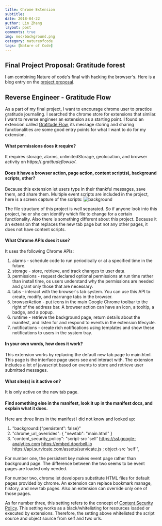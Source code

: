 ```yaml
---
title: Chrome Extension
subtitle:
date: 2018-04-22
author: Lin Zhang
layout: post
comments: true
img: noc/background.png
category: natureofcode
tags: [Nature of Code]
---
```

## Final Project Proposal: Gratitude forest

I am combining Nature of code's final with hacking the browser's. Here is a blog entry on the [project proposal](https://linzhangcs.github.io/blog/natureofcode/2018/04/15/gratitudeforest.html).

## Reverse Engineer - Gratitude Flow

As a part of my final project, I want to encourage chrome user to practice gratitude journaling. I searched the chrome store for extensions that similar. I want to reverse engineer an extension as a starting point. I found an extension called [Gratitude Flow](https://chrome.google.com/webstore/detail/gratitude-flow-happiness/bemnjoaibicimpimbigfmhoadacfaian), its message storing and sharing functionalities are some good entry points for what I want to do for my extension.

#### What permissions does it require?

It requires storage, alarms, unlimitedStorage, geolocation, and browser activity on https://*.gratitudeflow.io/*.

#### Does it have a browser action, page action, content script(s), background scripts, other?

Because this extension let users type in their thankful messages, save them, and share them. Multiple event scripts are included in the project, here is a screen capture of the scripts:
![background]({{site.baseurl}}/assets/img/noc/background.png)

The file structure of this project is well separated. So if anyone look into this project, he or she can identify which file to change for a certain functionality. Also there is something different about this project. Because it an extension that replaces the new tab page but not any other pages, it does not have content scripts.

#### What Chrome APIs does it use?

It uses the following Chrome APIs:
1. alarms - schedule code to run periodically or at a specified time in the future.
2. storage - store, retrieve, and track changes to user data.
3. permissions - request declared optional permissions at run time rather than install time, os users understand why the permissions are needed and grant only those that are necessary.
4. tabs - interact with the browser's tab system. You can use this API to create, modify, and rearrange tabs in the browser.
5. browserAction - put icons in the main Google Chrome toolbar to the right of the address bar. A browser action can have an icon, a tooltip, a badge, and a popup.
6. runtime - retrieve the background page, return details about the manifest, and listen for and respond to events in the extension lifecycle.
7. notifications -  create rich notifications using templates and show these notifications to users in the system tray.

#### In your own words, how does it work?

This extension works by replacing the default new tab page to main.html. This page is the interface page users see and interact with. The extension includes a lot of javascript based on events to store and retrieve user submitted messages.

#### What site(s) is it active on?

It is only active on the new tab page.

#### Find something else in the manifest, look it up in the manifest docs, and explain what it does.

Here are three lines in the manifest I did not know and looked up:
1. "background:{"persistent": false}"
2. "chrome_url_overrides": {
        "newtab": "main.html"
    }
3. "content_security_policy": "script-src 'self' https://ssl.google-analytics.com https://embed.doorbell.io https://api.survicate.com/assets/survicate.js ; object-src 'self'",

For number one, the persistent key makes event page rather than background page. The difference between the two seems to be event pages are loaded only needed.

For number two, chrome let developers substitute HTML files for default pages provided by chrome. An extension can replace bookmark manage, history, and new tab pages. Also an extension can override only one of those pages.

As for number three, this setting refers to the concept of [Content Security Policy](https://en.wikipedia.org/wiki/Content_Security_Policy). This setting works as a black/whitelisting for resources loaded or executed by extensions. Therefore, the setting above whitelisted the script source and object source from self and two urls.
